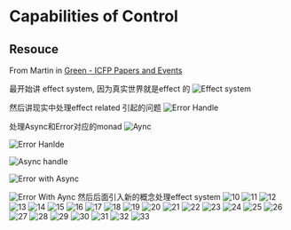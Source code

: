 # Capabilities of Control

## Resouce

From Martin in [Green - ICFP Papers and Events](https://www.youtube.com/watch?v=F70QZaMoYJQ) 

最开始讲 effect system, 因为真实世界就是effect 的
![Effect system](./pic/1.effectsystem.png)

然后讲现实中处理effect related 引起的问题
![Error Handle](./pic/2.errorhandle.png)

处理Async和Error对应的monad
![Aync](./pic/3.async.png)

![Error Hanlde](./pic/4.Errorhandle.png)

![Async handle](./pic/5.Asynchandle.png)

![Error with Async](./pic/6.ErrorWithAsync.png)

![Error With Aync](./pic/7.errorWithAsync2.png)
然后后面引入新的概念处理effect system
![10](./pic/10.png)
![11](./pic/11.png)
![12](./pic/12.png)
![13](./pic/13.png)
![14](./pic/14.png)
![15](./pic/15.png)
![16](./pic/16.png)
![17](./pic/17.png)
![18](./pic/18.png)
![19](./pic/19.png)
![20](./pic/20.png)
![21](./pic/21.png)
![22](./pic/22.png)
![23](./pic/23.png)
![24](./pic/24.png)
![25](./pic/25.png)
![26](./pic/26.png)
![27](./pic/27.png)
![28](./pic/28.png)
![29](./pic/29.png)
![30](./pic/30.png)
![31](./pic/31.png)
![32](./pic/32.png)
![33](./pic/33.png)